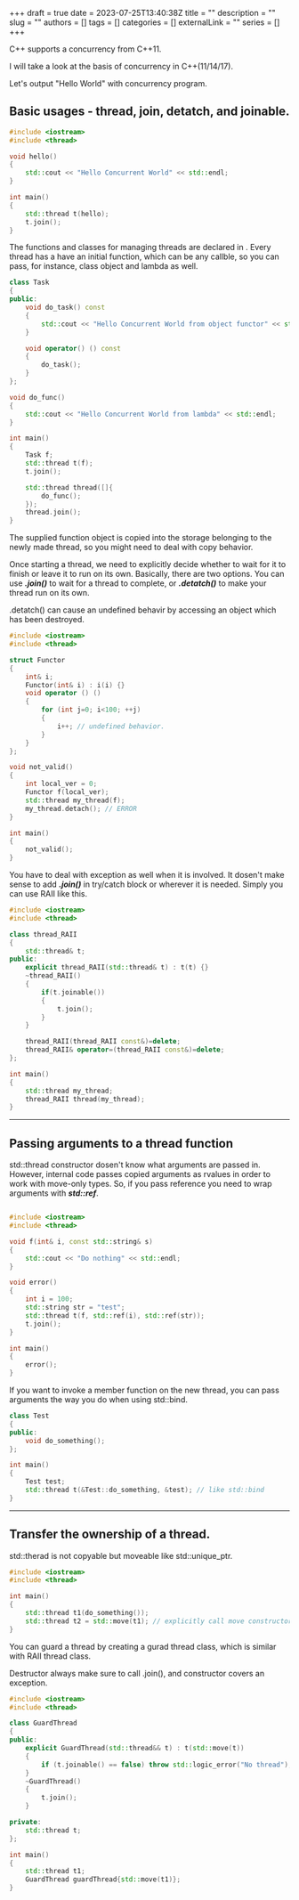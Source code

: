 +++
draft = true
date = 2023-07-25T13:40:38Z
title = ""
description = ""
slug = ""
authors = []
tags = []
categories = []
externalLink = ""
series = []
+++

C++ supports a concurrency from C++11.

I will take a look at the basis of concurrency in C++(11/14/17).

Let's output "Hello World" with concurrency program.

## Basic usages - thread, join, detatch, and joinable.

```cpp
#include <iostream>
#include <thread>

void hello()
{
    std::cout << "Hello Concurrent World" << std::endl;
}

int main()
{
    std::thread t(hello);
    t.join();
}

```

The functions and classes for managing threads are declared in <thread>.
Every thread has a have an initial function, which can be any callble, so you can pass, for instance, class object and lambda as well.

```cpp
class Task
{
public:
    void do_task() const
    {
        std::cout << "Hello Concurrent World from object functor" << std::endl;
    }

    void operator() () const
    {
        do_task();
    }
};

void do_func()
{
    std::cout << "Hello Concurrent World from lambda" << std::endl;
}

int main()
{
    Task f;
    std::thread t(f);
    t.join();

    std::thread thread([]{
        do_func();
    });
    thread.join();
}

```

The supplied function object is copied into the storage belonging to the newly made thread, so you might need to deal with copy behavior.

Once starting a thread, we need to explicitly decide whether to wait for it to finish or leave it to run on its own.
Basically, there are two options. You can use ***.join()*** to wait for a thread to complete, or ***.detatch()*** to make your thread run on its own.


.detatch() can cause an undefined behavir by accessing an object which has been destroyed.

```cpp
#include <iostream>
#include <thread>

struct Functor
{
    int& i;
    Functor(int& i) : i(i) {}
    void operator () ()
    {
        for (int j=0; i<100; ++j)
        {
            i++; // undefined behavior.
        }
    }
};

void not_valid()
{
    int local_ver = 0;
    Functor f(local_ver);
    std::thread my_thread(f);
    my_thread.detach(); // ERROR
}

int main()
{
    not_valid();
}
```

You have to deal with exception as well when it is involved. It dosen't make sense to add ***.join()*** in try/catch block or wherever it is needed.
Simply you can use RAII like this.

```cpp
#include <iostream>
#include <thread>

class thread_RAII
{
    std::thread& t;
public:
    explicit thread_RAII(std::thread& t) : t(t) {}
    ~thread_RAII()
    {
        if(t.joinable())
        {
            t.join();
        }
    }

    thread_RAII(thread_RAII const&)=delete;
    thread_RAII& operator=(thread_RAII const&)=delete;
};

int main()
{
    std::thread my_thread;
    thread_RAII thread(my_thread);
}
```

***

## Passing arguments to a thread function

std::thread constructor dosen't know what arguments are passed in.
However, internal code passes copied arguments as rvalues in order to work with move-only types.
So, if you pass reference you need to wrap arguments with ***std::ref***.

```cpp

#include <iostream>
#include <thread>

void f(int& i, const std::string& s)
{
    std::cout << "Do nothing" << std::endl;
}

void error()
{
    int i = 100;
    std::string str = "test";
    std::thread t(f, std::ref(i), std::ref(str));
    t.join();
}

int main()
{
    error();
}

```
If you want to invoke a member function on the new thread, you can pass arguments the way you do when using std::bind.

```cpp
class Test
{
public:
    void do_something();
};

int main()
{
    Test test;
    std::thread t(&Test::do_something, &test); // like std::bind
}

```

***

## Transfer the ownership of a thread.

std::therad is not copyable but moveable like std::unique_ptr.

```cpp
#include <iostream>
#include <thread>

int main()
{
    std::thread t1(do_something());
    std::thread t2 = std::move(t1); // explicitly call move constructor;
}
```

You can guard a thread by creating a gurad thread class, which is similar with RAII thread class.

Destructor always make sure to call .join(), and constructor covers an exception.

```cpp
#include <iostream>
#include <thread>

class GuardThread
{
public:
    explicit GuardThread(std::thread&& t) : t(std::move(t))
    {
        if (t.joinable() == false) throw std::logic_error("No thread");
    }
    ~GuardThread()
    {
        t.join();
    }

private:
    std::thread t;
};

int main()
{
    std::thread t1;
    GuardThread guardThread{std::move(t1)};
}

```